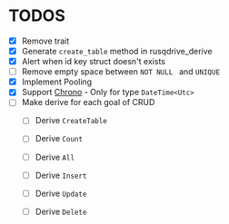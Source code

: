 # TODOS

- [X] Remove trait
- [X] Generate `create_table` method in rusqdrive_derive
- [X] Alert when id key struct doesn't exists
- [ ] Remove empty space between `NOT NULL ` and `UNIQUE `
- [X] Implement Pooling
- [X] Support [Chrono](https://github.com/chronotope/chrono) - Only for type `DateTime<Utc>`
- [ ] Make derive for each goal of CRUD
  - [ ] Derive `CreateTable`
  - [ ] Derive `Count`
  - [ ] Derive `All`
  - [ ] Derive `Insert`
  - [ ] Derive `Update`
  - [ ] Derive `Delete`

